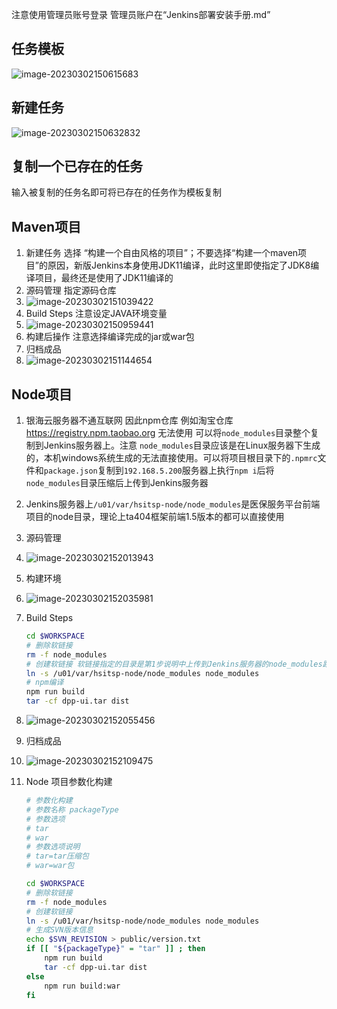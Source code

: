 注意使用管理员账号登录 管理员账户在“Jenkins部署安装手册.md”

## 任务模板

![image-20230302150615683](../img/image-20230302150615683.png)



## 新建任务

![image-20230302150632832](../img/image-20230302150632832.png)

## 复制一个已存在的任务

输入被复制的任务名即可将已存在的任务作为模板复制



## Maven项目

1. 新建任务 选择 “构建一个自由风格的项目”；不要选择“构建一个maven项目”的原因，新版Jenkins本身使用JDK11编译，此时这里即使指定了JDK8编译项目，最终还是使用了JDK11编译的
2. 源码管理 指定源码仓库
3. ![image-20230302151039422](../img/image-20230302151039422.png)
4. Build Steps 注意设定JAVA环境变量
5. ![image-20230302150959441](../img/image-20230302150959441.png)
6. 构建后操作 注意选择编译完成的jar或war包
7. 归档成品
8. ![image-20230302151144654](../img/image-20230302151144654.png)





## Node项目

1. 银海云服务器不通互联网 因此npm仓库 例如淘宝仓库 https://registry.npm.taobao.org 无法使用 可以将`node_modules`目录整个复制到Jenkins服务器上。注意 `node_modules`目录应该是在Linux服务器下生成的，本机windows系统生成的无法直接使用。可以将项目根目录下的`.npmrc`文件和`package.json`复制到`192.168.5.200`服务器上执行`npm i`后将`node_modules`目录压缩后上传到Jenkins服务器

2. Jenkins服务器上`/u01/var/hsitsp-node/node_modules`是医保服务平台前端项目的node目录，理论上ta404框架前端1.5版本的都可以直接使用

3. 源码管理

4. ![image-20230302152013943](../img/image-20230302152013943.png)

5. 构建环境

6. ![image-20230302152035981](../img/image-20230302152035981.png)

7. Build Steps

   ```sh
   cd $WORKSPACE
   # 删除软链接
   rm -f node_modules 
   # 创建软链接 软链接指定的目录是第1步说明中上传到Jenkins服务器的node_modules路径
   ln -s /u01/var/hsitsp-node/node_modules node_modules
   # npm编译
   npm run build
   tar -cf dpp-ui.tar dist
   ```

   

8. ![image-20230302152055456](../img/image-20230302152055456.png)

9. 归档成品

10. ![image-20230302152109475](../img/image-20230302152109475.png)

11. Node 项目参数化构建

    ```sh
    # 参数化构建
    # 参数名称 packageType
    # 参数选项
    # tar
    # war
    # 参数选项说明
    # tar=tar压缩包
    # war=war包
    
    cd $WORKSPACE
    # 删除软链接
    rm -f node_modules 
    # 创建软链接
    ln -s /u01/var/hsitsp-node/node_modules node_modules
    # 生成SVN版本信息
    echo $SVN_REVISION > public/version.txt
    if [[ "${packageType}" = "tar" ]] ; then
        npm run build
    	tar -cf dpp-ui.tar dist
    else
        npm run build:war
    fi
    ```

    